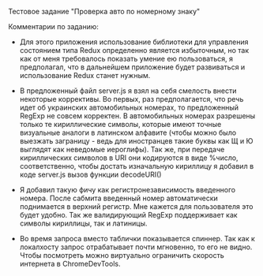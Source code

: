Тестовое задание "Проверка авто по номерному знаку"

Комментарии по заданию:

-   Для этого приложения использование библиотеки для управления состоянием типа Redux определенно является избыточным,
    но так как от меня требовалось показать умение ею пользоваться, я предполагал, что в дальнейшем приложение будет развиваться и использование Redux станет нужным.

-   В предложенный файл server.js я взял на себя смелость внести некоторые коррективы. Во первых, раз предполагается, что речь идет об украинских автомобильных номерах,
    то предложенный RegExp не совсем корректен. В автомобильных номерах разрешены только те кириллические символы, которые имеют точные визуальные аналоги в латинском алфавите
    (чтобы можно было выезжать заграницу - ведь для иностранцев такие буквы как Щ и Ю выглядят как неведомые иероглифы).
    Так же, при передаче кириллических символов в URI они кодируются в виде %число, соответственно, чтобы достать изначальную кириллицу я добавил в коде server.js вызов функции decodeURI()

-   Я добавил такую фичу как регистронезависимость введенного номера. После сабмита введенный номер автоматически поднимается в верхний регистр. Мне кажется для пользователя это будет удобно.
    Так же валидирующий RegExp поддерживает как символы кириллицы, так и латиницы.

-   Во время запроса вместо таблички показывается спиннер. Так как к локалхосту запрос отрабатывает почти мгновенно, то его не видно. Чтобы посмотреть можно виртуально ограничить скорость интернета в ChromeDevTools.
